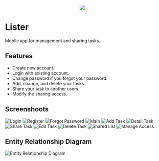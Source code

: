 <div  align="center">
  <img src="assets/lister-logo.jpeg">
</div>

# **Lister**

Mobile app for management and sharing tasks.

## Features
- Create new account.
- Login with existing account.
- Change password if you forgot your password.
- Add, change, and delete your tasks.
- Share your task to another users.
- Modify the sharing access.

## Screenshoots

![Login](screenshoots/1.0-login.jpg)
![Register](screenshoots/2.0-register.jpg)
![Forgot Password](screenshoots/3.0-forgot-password.jpg)
![Main](screenshoots/4.0-main.jpg)
![Add Task](screenshoots/5.0-add-task.jpg)
![Detail Task](screenshoots/6.0-detail-task.jpg)
![Share Task](screenshoots/7.0-share-task.jpg)
![Edit Task](screenshoots/8.0-edit-task.jpg)
![Delete Task](screenshoots/9.0-delete-task.jpg)
![Shared List](screenshoots/10.0-shared-list.jpg)
![Manage Access](screenshoots/11.0-manage-access.jpg)

## Entity Relationship Diagram

![Entity Relationship Diagram](assets/erd-v1.0.0.png)
